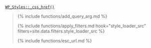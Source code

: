 <p><code><a href="https://developer.wordpress.org/reference/classes/wp_styles/_css_href/">WP_Styles::_css_href()</a></code></p>

<blockquote>

{% include functions/add_query_arg.md %}

{% include functions/apply_filters.md hook="style_loader_src" filters=site.data.filters.style_loader_src %}

{% include functions/esc_url.md %}

</blockquote>